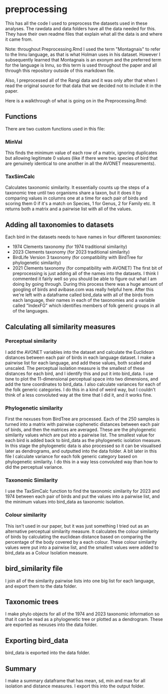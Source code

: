 # preprocessing

This has all the code I used to preprocess the datasets used in these analyses. The rawdata and data folders have all the data needed for this. They have their own readme files that explain what all the data is and where it came from.

Note: throughout Preprocessing.Rmd I used the term "Montagnais" to refer to the Innu language, as that is what Holman uses in his dataset. However I subsequently learned that Montagnais is an exonym and the preferred term for the language is Innu, so this term is used throughout the paper and all through this repository outside of this markdown file.

Also, I preprocessed all of the Rangi data and it was only after that when I read the original source for that data that we decided not to include it in the paper.

Here is a walkthrough of what is going on in the Preprocessing.Rmd:

## Functions

There are two custom functions used in this file:

### MinVal

This finds the minimum value of each row of a matrix, ignoring duplicates but allowing legitimate 0 values (like if there were two species of bird that are genuinely identical to one another in all the AVONET measurements).

### TaxSimCalc

Calculates taxonomic similarity. It essentially counts up the steps of a taxonomic tree until two organisms share a taxon, but it does it by comparing values in columns one at a time for each pair of birds and scoring them 0 if it's a match on Species, 1 for Genus, 2 for Family etc. It returns both a matrix and a pairwise list with all of the values.

## Adding all taxonomies to datasets

Each bird in the datasets needs to have names in four different taxonomies:
- 1974 Clements taxonomy (for 1974 traditional similarity)
- 2023 Clements taxonomy (for 2023 traditional similarity)
- BirdLife Version 3 taxonomy (for compatibility with BirdTree for phylogenetic similarity)
- 2021 Clements taxonomy (for compatibility with AVONET)
The first bit of preprocessing is just adding all of the names into the datasets. I think I commented it fairly well so you should be able to figure out what I am doing by going through. During this process there was a huge amount of googling of birds and avibase.com was really helpful here. 
After this we're left with a dataframe called bird_data with all of the birds from each language, their names in each of the taxonomies and a variable called "IndexFG" which identifies members of folk generic groups in all of the languages.

## Calculating all similarity measures 

### Perceptual similarity

I add the AVONET variables into the dataset and calculate the Euclidean distances between each pair of birds in each language dataset. I make a pairwise list for each language, and add these values, both scaled and unscaled. The perceptual isolation measure is the smallest of these distances for each bird, and I identify this and put it into bird_data.
I use tsne to plot the 11-dimensional perceptual space into two dimensions, and add the tsne coordinates to bird_data.
I also calculate variances for each of the folk generic categories. I do this in a kind of weird way, but I couldn't think of a less convoluted way at the time that I did it, and it works fine.


### Phylogenetic similarity

First the nexuses from BirdTree are processed. Each of the 250 samples is turned into a matrix with pairwise cophenetic distances between each pair of birds, and then the matrices are averaged. These are the phylogenetic similarity values which are put into a pairwise list. The smallest value for each bird is added back to bird_data as the phylogenetic isolation measure.
In this stage the phylogenetic data is also processed so it can be visualised later as dendrograms, and outputted into the data folder.
A bit later in this file I calculate variance for each folk generic category based on phylogenetic similarity. I do this in a way less convoluted way than how to did the perceptual variance.

### Taxonomic Similarity

I use the TaxSimCalc function to find the taxonomic similarity for 2023 and 1974 between each pair of birds and put the values into a pairwise list, and the minimum values into bird_data as taxonomic isolation.

### Colour similarity

This isn't used in our paper, but it was just something I tried out as an alternative perceptual similarity measure. It calculates the colour similarity of birds by calculating the euclidean distance based on comparing the percentage of the body covered by a each colour. These colour similarity values were put into a pairwise list, and the smallest values were added to bird_data as a Colour Isolation measure.

## bird_similarity file

I join all of the similarity pairwise lists into one big list for each language, and export them to the data folder.

## Taxonomic trees

I make phylo objects for all of the 1974 and 2023 taxonomic information so that it can be read as a phylogenetic tree or plotted as a dendrogram. These are exported as nexuses into the data folder.

## Exporting bird_data

bird_data is exported into the data folder.

## Summary

I make a summary dataframe that has mean, sd, min and max for all isolation and distance measures. I export this into the output folder.